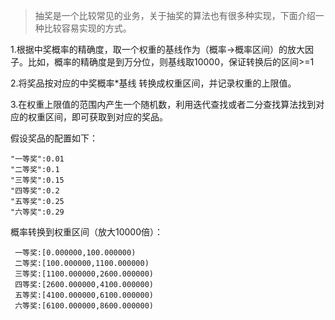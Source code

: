 >抽奖是一个比较常见的业务，关于抽奖的算法也有很多种实现，下面介绍一种比较容易实现的方式。

1.根据中奖概率的精确度，取一个权重的基线作为（概率->概率区间）的放大因子。比如，概率的精确度是到万分位，则基线取10000，保证转换后的区间>=1

2.将奖品按对应的中奖概率*基线 转换成权重区间，并记录权重的上限值。

3.在权重上限值的范围内产生一个随机数，利用迭代查找或者二分查找算法找到对应的权重区间，即可获取到对应的奖品。

假设奖品的配置如下：

```
"一等奖":0.01
"二等奖":0.1
"三等奖":0.15
"四等奖":0.2
"五等奖":0.25
"六等奖":0.29
```

概率转换到权重区间（放大10000倍）：

```
 一等奖:[0.000000,100.000000)
 二等奖:[100.000000,1100.000000)
 三等奖:[1100.000000,2600.000000)
 四等奖:[2600.000000,4100.000000)
 五等奖:[4100.000000,6100.000000)
 六等奖:[6100.000000,8600.000000)
```



